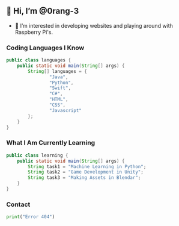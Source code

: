 ## 👋 Hi, I’m @0rang-3
- 👀 I’m interested in developing websites and playing around with Raspberry Pi's.

### Coding Languages I Know
```java
public class languages {
    public static void main(String[] args) {
        String[] languages = {
                "Java",
                "Python",
                "Swift",
                "C#",
                "HTML",
                "CSS",
                "Javascript"
        };
    }
}
```
### What I Am Currently Learning
```java
public class learning {
    public static void main(String[] args) {
        String task1 = "Machine Learning in Python";
        String task2 = "Game Development in Unity";
        String task3 = "Making Assets in Blendar";
    }
}
```

### Contact
```py
print("Error 404")
```

<!---
0rang-3/0rang-3 is a ✨ special ✨ repository because its `README.md` (this file) appears on your GitHub profile.
You can click the Preview link to take a look at your changes.
--->
